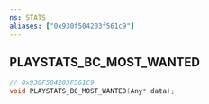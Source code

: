 ```yaml
---
ns: STATS
aliases: ["0x930f504203f561c9"]
---
```

## PLAYSTATS_BC_MOST_WANTED

```c
// 0x930F504203F561C9
void PLAYSTATS_BC_MOST_WANTED(Any* data);
```
